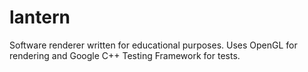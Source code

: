 lantern
=======

Software renderer written for educational purposes. Uses OpenGL for rendering and Google C++ Testing Framework for tests.
